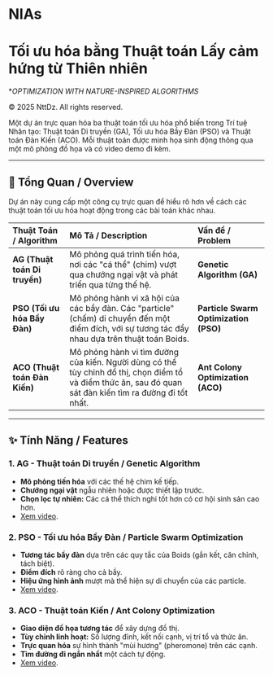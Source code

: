 # NIAs
# Tối ưu hóa bằng Thuật toán Lấy cảm hứng từ Thiên nhiên
**OPTIMIZATION WITH NATURE-INSPIRED ALGORITHMS*

© 2025 NttDz. All rights reserved.

Một dự án trực quan hóa ba thuật toán tối ưu hóa phổ biến trong Trí tuệ Nhân tạo: Thuật toán Di truyền (GA), Tối ưu hóa Bầy Đàn (PSO) và Thuật toán Đàn Kiến (ACO). Mỗi thuật toán được minh họa sinh động thông qua một mô phỏng đồ họa và có video demo đi kèm.

---

## 🎯 Tổng Quan / Overview

Dự án này cung cấp một công cụ trực quan để hiểu rõ hơn về cách các thuật toán tối ưu hóa hoạt động trong các bài toán khác nhau.


| Thuật Toán / Algorithm | Mô Tả / Description | Vấn đề / Problem |
| :--- | :--- | :--- |
| **AG (Thuật toán Di truyền)** | Mô phỏng quá trình tiến hóa, nơi các "cá thể" (chim) vượt qua chướng ngại vật và phát triển qua từng thế hệ. | **Genetic Algorithm (GA)** | Simulates the process of evolution, where "individuals" (birds) navigate through obstacles and evolve over generations. |
| **PSO (Tối ưu hóa Bầy Đàn)** | Mô phỏng hành vi xã hội của các bầy đàn. Các "particle" (chấm) di chuyển đến một điểm đích, với sự tương tác đẩy nhau dựa trên thuật toán Boids. | **Particle Swarm Optimization (PSO)** | Simulates the social behavior of flocks. "Particles" (dots) move towards a target, with repulsive interactions based on the Boids algorithm. |
| **ACO (Thuật toán Đàn Kiến)** | Mô phỏng hành vi tìm đường của kiến. Người dùng có thể tùy chỉnh đồ thị, chọn điểm tổ và điểm thức ăn, sau đó quan sát đàn kiến tìm ra đường đi tốt nhất. | **Ant Colony Optimization (ACO)** | Simulates the path-finding behavior of ants. Users can customize the graph, select the nest and food locations, and observe the colony finding the optimal path. |

---

## ✨ Tính Năng / Features

### 1. AG - Thuật toán Di truyền / Genetic Algorithm
- **Mô phỏng tiến hóa** với các thế hệ chim kế tiếp.
- **Chướng ngại vật** ngẫu nhiên hoặc được thiết lập trước.
- **Chọn lọc tự nhiên:** Các cá thể thích nghi tốt hơn có cơ hội sinh sản cao hơn.
- [Xem video](https://youtu.be/R058ohZu_Ek?si=4-s2V6kAWzfu87Jj).

### 2. PSO - Tối ưu hóa Bầy Đàn / Particle Swarm Optimization
- **Tương tác bầy đàn** dựa trên các quy tắc của Boids (gắn kết, căn chỉnh, tách biệt).
- **Điểm đích** rõ ràng cho cả bầy.
- **Hiệu ứng hình ảnh** mượt mà thể hiện sự di chuyển của các particle.
- [Xem video](https://youtube.com/shorts/hGUfF_VW47I?si=jo_siO_SQvqiN0T7).

### 3. ACO - Thuật toán Kiến / Ant Colony Optimization
- **Giao diện đồ họa tương tác** để xây dựng đồ thị.
- **Tùy chỉnh linh hoạt:** Số lượng đỉnh, kết nối cạnh, vị trí tổ và thức ăn.
- **Trực quan hóa** sự hình thành "mùi hương" (pheromone) trên các cạnh.
- **Tìm đường đi ngắn nhất** một cách tự động.
- [Xem video](https://youtube.com/shorts/HeDA3k51hiw?si=f2djzyCusys79xm-).